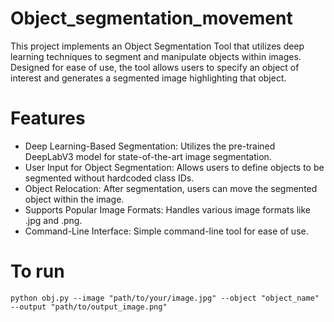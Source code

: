 # Object_segmentation_movement
This project implements an Object Segmentation Tool that utilizes deep learning techniques to segment and manipulate objects within images. Designed for ease of use, the tool allows users to specify an object of interest and generates a segmented image highlighting that object.

# Features
- Deep Learning-Based Segmentation: Utilizes the pre-trained DeepLabV3 model for state-of-the-art image segmentation.
- User Input for Object Segmentation: Allows users to define objects to be segmented without hardcoded class IDs.
- Object Relocation: After segmentation, users can move the segmented object within the image.
- Supports Popular Image Formats: Handles various image formats like .jpg and .png.
- Command-Line Interface: Simple command-line tool for ease of use.

# To run 
```
python obj.py --image "path/to/your/image.jpg" --object "object_name" --output "path/to/output_image.png"

```
